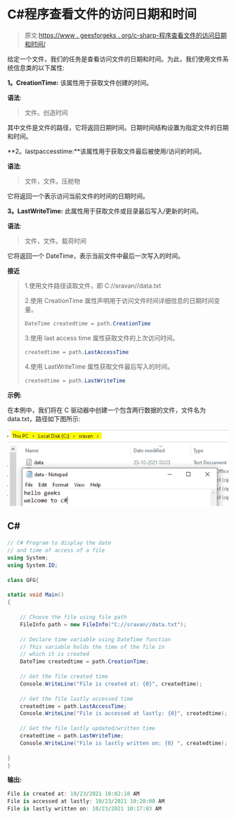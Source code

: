 # C#程序查看文件的访问日期和时间

> 原文:[https://www . geesforgeks . org/c-sharp-程序查看文件的访问日期和时间/](https://www.geeksforgeeks.org/c-sharp-program-to-view-the-access-date-and-time-of-a-file/)

给定一个文件，我们的任务是查看访问文件的日期和时间。为此，我们使用文件系统信息类的以下属性:

**1。CreationTime:** 该属性用于获取文件创建的时间。

**语法**:

> 文件。创造时间

其中文件是文件的路径，它将返回日期时间。日期时间结构设置为指定文件的日期和时间。

**2。lastpaccesstime:**该属性用于获取文件最后被使用/访问的时间。

**语法**:

> 文件，文件。压舱物

它将返回一个表示访问当前文件的时间的日期时间。

**3。LastWriteTime:** 此属性用于获取文件或目录最后写入/更新的时间。

**语法**:

> 文件，文件。载荷时间

它将返回一个 DateTime，表示当前文件中最后一次写入的时间。

**接近**

> 1.使用文件路径读取文件，即 C://sravan//data.txt
> 
> 2.使用 CreationTime 属性声明用于访问文件时间详细信息的日期时间变量。
> 
> ```cs
> DateTime createdtime = path.CreationTime
> ```
> 
> 3.使用 last access time 属性获取文件的上次访问时间。
> 
> ```cs
> createdtime = path.LastAccessTime
> ```
> 
> 4.使用 LastWriteTime 属性获取文件最后写入的时间。
> 
> ```cs
> createdtime = path.LastWriteTime
> ```

**示例:**

在本例中，我们将在 C 驱动器中创建一个包含两行数据的文件，文件名为 data.txt，路径如下图所示:

![](img/d99eaf8045f9e61c8f7e20c52787ef77.png)

## C#

```cs
// C# Program to display the date 
// and time of access of a file 
using System;
using System.IO;

class GFG{

static void Main()
{

    // Choose the file using file path
    FileInfo path = new FileInfo("C://sravan//data.txt");

    // Declare time variable using DateTime function 
    // This variable holds the time of the file in 
    // which it is created
    DateTime createdtime = path.CreationTime;

    // Get the file created time
    Console.WriteLine("File is created at: {0}", createdtime);

    // Get the file lastly accessed time
    createdtime = path.LastAccessTime;
    Console.WriteLine("File is accessed at lastly: {0}", createdtime);

    // Get the file lastly updated/written time
    createdtime = path.LastWriteTime;
    Console.WriteLine("File is lastly written on: {0} ", createdtime);

}
}
```

**输出:**

```cs
File is created at: 10/23/2021 10:02:10 AM
File is accessed at lastly: 10/23/2021 10:20:00 AM
File is lastly written on: 10/23/2021 10:17:03 AM
```